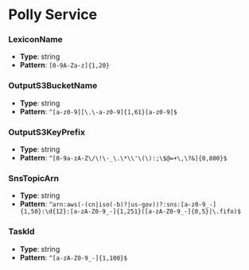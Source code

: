 # Polly Service

### LexiconName
- **Type**: string
- **Pattern**: `[0-9A-Za-z]{1,20}`

### OutputS3BucketName
- **Type**: string
- **Pattern**: `^[a-z0-9][\.\-a-z0-9]{1,61}[a-z0-9]$`

### OutputS3KeyPrefix
- **Type**: string
- **Pattern**: `^[0-9a-zA-Z\/\!\-_\.\*\\'\(\):;\$@=+\,\?&]{0,800}$`

### SnsTopicArn
- **Type**: string
- **Pattern**: `^arn:aws(-(cn|iso(-b)?|us-gov))?:sns:[a-z0-9_-]{1,50}:\d{12}:[a-zA-Z0-9_-]{1,251}([a-zA-Z0-9_-]{0,5}|\.fifo)$`

### TaskId
- **Type**: string
- **Pattern**: `^[a-zA-Z0-9_-]{1,100}$`

